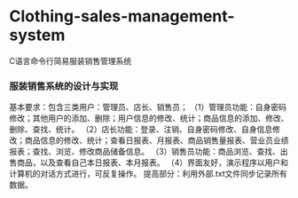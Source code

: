 # Clothing-sales-management-system
C语言命令行简易服装销售管理系统

### 服装销售系统的设计与实现
基本要求：包含三类用户：管理员、店长、销售员；
（1）管理员功能：自身密码修改；其他用户的添加、删除；用户信息的修改、统计；商品信息的添加、修改、删除、查找、统计。
（2）店长功能：登录、注销、自身密码修改、自身信息修改；商品信息的修改、统计；查看日报表、月报表、商品销售量报表、营业员业绩报表；查找、浏览、修改商品储备信息。
（3）销售员功能：商品浏览、查找、出售商品，以及查看自己本日报表、本月报表。
（4）界面友好，演示程序以用户和计算机的对话方式进行，可反复操作。
提高部分：利用外部.txt文件同步记录所有数据。
